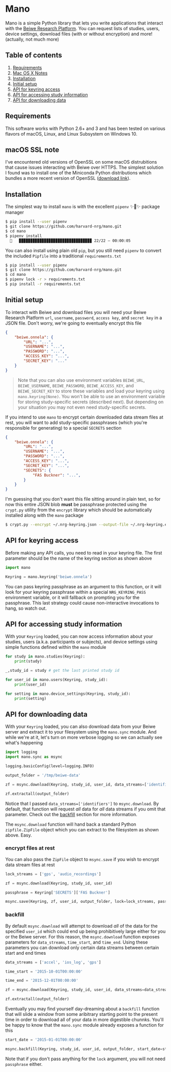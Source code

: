Mano
====
Mano is a simple Python library that lets you write applications that interact 
with the [Beiwe Research Platform](https://www.hsph.harvard.edu/onnela-lab/beiwe-research-platform/). 
You can request lists of studies, users, device settings, download files (with or without encryption)
and more! (actually, not much more)

## Table of contents
1. [Requirements](#requirements)
2. [Mac OS X Notes](#mac-os-x-notes)
3. [Installation](#installation)
4. [Initial setup](#initial-setup)
5. [API for keyring access](#api-for-keyring-access)
6. [API for accessing study information](#api-for-accessing-study-information)
7. [API for downloading data](#api-for-downloading-data)

## Requirements
This software works with Python 2.6+ and 3 and has been tested on various 
flavors of macOS, Linux, and Linux Subsystem on Windows 10.
 
## macOS SSL note
I've encountered old versions of OpenSSL on some macOS distrubitions that cause 
issues interacting with Beiwe over HTTPS. The simplest solution I found was to 
install one of the Miniconda Python distributions which bundles a more recent 
version of OpenSSL 
([download link](http://conda.pydata.org/miniconda.html)).

## Installation
The simplest way to install `mano` is with the excellent `pipenv` ✨🍰✨ 
package manager

```bash
$ pip install --user pipenv
$ git clone https://github.com/harvard-nrg/mano.git
$ cd mano
$ pipenv install
  🐍   ▉▉▉▉▉▉▉▉▉▉▉▉▉▉▉▉▉▉▉▉▉▉▉▉▉▉▉▉▉▉▉▉ 22/22 — 00:00:05
```

You can also install using plain old `pip`, but you still need `pipenv` 
to convert the included `Pipfile` into a traditional `requirements.txt`

```bash
$ pip install --user pipenv
$ git clone https://github.com/harvard-nrg/mano.git
$ cd mano
$ pipenv lock -r > requirements.txt
$ pip install -r requirements.txt
```

## Initial setup
To interact with Beiwe and download files you will need your Beiwe Research 
Platform `url`, `username`, `password`, `access key`, and `secret key` in a 
JSON file. Don't worry, we're going to eventually encrypt this file

```json
{
    "beiwe.onnela": {
        "URL": "...",
        "USERNAME": "...",
        "PASSWORD": "...",
        "ACCESS_KEY": "...",
        "SECRET_KEY": "..."
    }
}
```

> Note that you can also use environment variables `BEIWE_URL`, 
> `BEIWE_USERNAME`, `BEIWE_PASSWORD`, `BEIWE_ACCESS_KEY`, and 
> `BEIWE_SECRET_KEY` to store these variables and load your keyring using 
> `mano.keyring(None)`. You won't be able to use an environment variable for 
> storing study-specific secrets (described next). But depending on your 
> situation you may not even need study-specific secrets.

If you intend to use `mano` to encrypt certain downloaded data stream files at 
rest, you will want to add study-specific passphrases (which you're responsible 
for generating) to a special `SECRETS` section

```json
{
    "beiwe.onnela": {
        "URL": "...",
        "USERNAME": "...",
        "PASSWORD": "...",
        "ACCESS_KEY": "...",
        "SECRET_KEY": "...",
        "SECRETS": {
            "FAS Buckner": "...",
        }
    }
}
```

I'm guessing that you don't want this file sitting around in plain text, so for 
now this entire JSON blob **must** be passphrase protected using the `crypt.py` 
utility from the `encrypt` library which should be automatically installed along 
with the `mano` package

```bash
$ crypt.py --encrypt ~/.nrg-keyring.json --output-file ~/.nrg-keyring.enc
```

## API for keyring access
Before making any API calls, you need to read in your keyring file. The first 
parameter should be the name of the keyring section as shown above

```python
import mano

Keyring = mano.keyring('beiwe.onnela')
```

You can pass keyring passphrase as an argument to this function, or it will look 
for your keyring passphrase within a special `NRG_KEYRING_PASS` environment 
variable, or it will fallback on prompting you for the passphrase. This last 
strategy could cause non-interactive invocations to hang, so watch out.

## API for accessing study information
With your `Keyring` loaded, you can now access information about your studies, 
users (a.k.a. participants or subjects), and device settings using simple 
functions defined within the `mano` module

```python
for study in mano.studies(Keyring):
    print(study)

_,study_id = study # get the last printed study id

for user_id in mano.users(Keyring, study_id):
    print(user_id)

for setting in mano.device_settings(Keyring, study_id):
    print(setting)
```

## API for downloading data
With your `Keyring` loaded, you can also download data from your Beiwe server 
and extract it to your filesystem using the `mano.sync` module. And while we're 
at it, let's turn on more verbose logging so we can actually see what's 
happening

```python
import logging
import mano.sync as msync

logging.basicConfig(level=logging.INFO)

output_folder = '/tmp/beiwe-data'

zf = msync.download(Keyring, study_id, user_id, data_streams=['identifiers'])

zf.extractall(output_folder)
```

Notice that I passed `data_streams=['identifiers']` to `msync.download`. By 
default, that function will request *all* data for *all* data streams if you 
omit that parameter. Check out the [backfill](#backfill) section for more 
information.

The `msync.download` function will hand back a standard Python 
`zipfile.ZipFile` object which you can extract to the filesystem as shown 
above. Easy.

### encrypt files at rest
You can also pass the `ZipFile` object to `msync.save` if you wish to encrypt 
data stream files at rest

```python
lock_streams = ['gps', 'audio_recordings']

zf = msync.download(Keyring, study_id, user_id)

passphrase = Keyring['SECRETS']['FAS Buckner']

msync.save(Keyring, zf, user_id, output_folder, lock=lock_streams, passphrase=passphrase)
```

### backfill
By default `msync.download` will attempt to download *all* of the data for the 
specified `user_id` which could end up being prohibitively large either for 
you or the Beiwe server. For this reason, the `msync.download` function exposes 
parameters for `data_streams`, `time_start`, and `time_end`. Using these 
parameters you can download only certain data streams between certain start and 
end times

```python
data_streams = ['accel', 'ios_log', 'gps']

time_start = '2015-10-01T00:00:00'

time_end = '2015-12-01T00:00:00'

zf = msync.download(Keyring, study_id, user_id, data_streams=data_streams, time_start=time_start, time_end=time_end)

zf.extractall(output_folder)
```

Eventually you may find yourself day-dreaming about a `backfill` function that 
will slide a window from some aribitrary starting point to the present time in 
order to download all of your data in more digestible chunnks. You'll be happy 
to know that the `mano.sync` module already exposes a function for this

```python
start_date = '2015-01-01T00:00:00'

msync.backfill(Keyring, study_id, user_id, output_folder, start_date=start_date, lock=lock_streams, passphrase=passphrase)
```

Note that if you don't pass anything for the `lock` argument, you will not need 
`passphrase` either.

